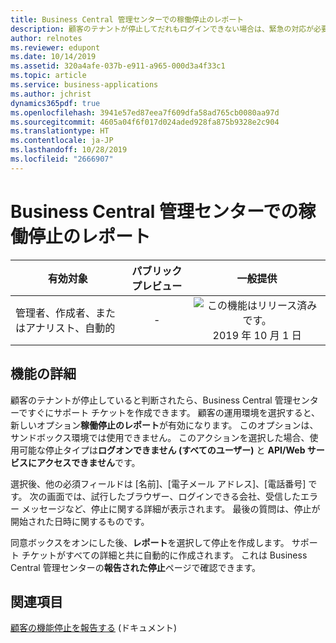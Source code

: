 ```yaml
---
title: Business Central 管理センターでの稼働停止のレポート
description: 顧客のテナントが停止してだれもログインできない場合は、緊急の対応が必要な重大な状況です。 Business Central 管理センターでは、パートナーはサポート チケットを自動的に作成する新しい [稼働停止のレポート] オプションを使用できるようになりました。
author: relnotes
ms.reviewer: edupont
ms.date: 10/14/2019
ms.assetid: 320a4afe-037b-e911-a965-000d3a4f33c1
ms.topic: article
ms.service: business-applications
ms.author: jchrist
dynamics365pdf: true
ms.openlocfilehash: 3941e57ed87eea7f609dfa58ad765cb0080aa97d
ms.sourcegitcommit: 4605a04f6f017d024aded928fa875b9328e2c904
ms.translationtype: HT
ms.contentlocale: ja-JP
ms.lasthandoff: 10/28/2019
ms.locfileid: "2666907"
---
```

# <a name="report-production-outage-in-the-business-central-administration-center"></a>Business Central 管理センターでの稼働停止のレポート


| 有効対象    |  パブリック プレビュー | 一般提供 | 
| ---------- | :----------: |:----------: |
|管理者、作成者、またはアナリスト、自動的|-| ![この機能はリリース済みです。](/dynamics365-release-plan/media/green-checkmark.png "この機能はリリース済みです。") 2019 年 10 月 1 日|






## <a name="feature-details"></a>機能の詳細
<!--feature detail start -->
顧客のテナントが停止していると判断されたら、Business Central 管理センターですぐにサポート チケットを作成できます。 顧客の運用環境を選択すると、新しいオプション**稼働停止のレポート**が有効になります。 このオプションは、サンドボックス環境では使用できません。 このアクションを選択した場合、使用可能な停止タイプは**ログオンできません (すべてのユーザー)** と **API/Web サービスにアクセスできません**です。 

選択後、他の必須フィールドは [名前]、[電子メール アドレス]、[電話番号] です。 次の画面では、試行したブラウザー、ログインできる会社、受信したエラー メッセージなど、停止に関する詳細が表示されます。 最後の質問は、停止が開始された日時に関するものです。 

同意ボックスをオンにした後、**レポート**を選択して停止を作成します。 サポート チケットがすべての詳細と共に自動的に作成されます。 これは Business Central 管理センターの**報告された停止**ページで確認できます。
<!--feature detail end -->










## <a name="see-also"></a>関連項目

[顧客の機能停止を報告する](https://docs.microsoft.com/dynamics365/business-central/dev-itpro/administration/manage-technical-support#report-customer-outages) (ドキュメント)
